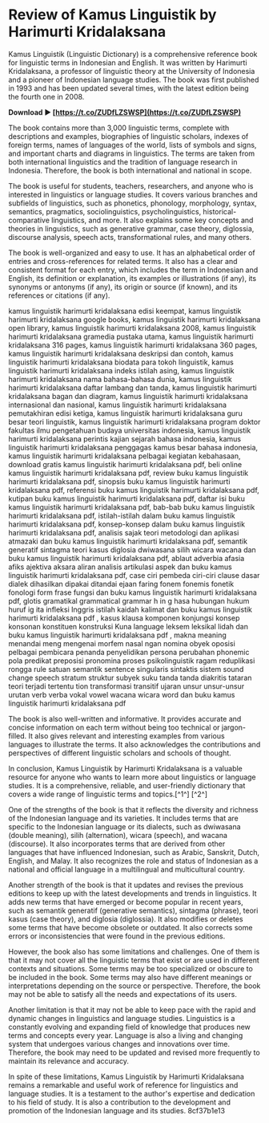 # Review of Kamus Linguistik by Harimurti Kridalaksana
 
Kamus Linguistik (Linguistic Dictionary) is a comprehensive reference book for linguistic terms in Indonesian and English. It was written by Harimurti Kridalaksana, a professor of linguistic theory at the University of Indonesia and a pioneer of Indonesian language studies. The book was first published in 1993 and has been updated several times, with the latest edition being the fourth one in 2008.
 
**Download ► [https://t.co/ZUDfLZSWSP](https://t.co/ZUDfLZSWSP)**


 
The book contains more than 3,000 linguistic terms, complete with descriptions and examples, biographies of linguistic scholars, indexes of foreign terms, names of languages of the world, lists of symbols and signs, and important charts and diagrams in linguistics. The terms are taken from both international linguistics and the tradition of language research in Indonesia. Therefore, the book is both international and national in scope.
 
The book is useful for students, teachers, researchers, and anyone who is interested in linguistics or language studies. It covers various branches and subfields of linguistics, such as phonetics, phonology, morphology, syntax, semantics, pragmatics, sociolinguistics, psycholinguistics, historical-comparative linguistics, and more. It also explains some key concepts and theories in linguistics, such as generative grammar, case theory, diglossia, discourse analysis, speech acts, transformational rules, and many others.
 
The book is well-organized and easy to use. It has an alphabetical order of entries and cross-references for related terms. It also has a clear and consistent format for each entry, which includes the term in Indonesian and English, its definition or explanation, its examples or illustrations (if any), its synonyms or antonyms (if any), its origin or source (if known), and its references or citations (if any).
 
kamus linguistik harimurti kridalaksana edisi keempat,  kamus linguistik harimurti kridalaksana google books,  kamus linguistik harimurti kridalaksana open library,  kamus linguistik harimurti kridalaksana 2008,  kamus linguistik harimurti kridalaksana gramedia pustaka utama,  kamus linguistik harimurti kridalaksana 316 pages,  kamus linguistik harimurti kridalaksana 360 pages,  kamus linguistik harimurti kridalaksana deskripsi dan contoh,  kamus linguistik harimurti kridalaksana biodata para tokoh linguistik,  kamus linguistik harimurti kridalaksana indeks istilah asing,  kamus linguistik harimurti kridalaksana nama bahasa-bahasa dunia,  kamus linguistik harimurti kridalaksana daftar lambang dan tanda,  kamus linguistik harimurti kridalaksana bagan dan diagram,  kamus linguistik harimurti kridalaksana internasional dan nasional,  kamus linguistik harimurti kridalaksana pemutakhiran edisi ketiga,  kamus linguistik harimurti kridalaksana guru besar teori linguistik,  kamus linguistik harimurti kridalaksana program doktor fakultas ilmu pengetahuan budaya universitas indonesia,  kamus linguistik harimurti kridalaksana perintis kajian sejarah bahasa indonesia,  kamus linguistik harimurti kridalaksana penggagas kamus besar bahasa indonesia,  kamus linguistik harimurti kridalaksana pelbagai kegiatan kebahasaan,  download gratis kamus linguistik harimurti kridalaksana pdf,  beli online kamus linguistik harimurti kridalaksana pdf,  review buku kamus linguistik harimurti kridalaksana pdf,  sinopsis buku kamus linguistik harimurti kridalaksana pdf,  referensi buku kamus linguistik harimurti kridalaksana pdf,  kutipan buku kamus linguistik harimurti kridalaksana pdf,  daftar isi buku kamus linguistik harimurti kridalaksana pdf,  bab-bab buku kamus linguistik harimurti kridalaksana pdf,  istilah-istilah dalam buku kamus linguistik harimurti kridalaksana pdf,  konsep-konsep dalam buku kamus linguistik harimurti kridalaksana pdf,  analisis sajak teori metodologi dan aplikasi atmazaki dan buku kamus linguistik harimurti kridalaksana pdf,  semantik generatif sintagma teori kasus diglosia dwiwasana silih wicara wacana dan buku kamus linguistik harimurti kridalaksana pdf,  ablaut adverbia afasia afiks ajektiva aksara aliran analisis artikulasi aspek dan buku kamus linguistik harimurti kridalaksana pdf,  case ciri pembeda ciri-ciri clause dasar dialek dihasilkan dipakai ditandai ejaan faring fonem fonemis fonetik fonologi form frase fungsi dan buku kamus linguistik harimurti kridalaksana pdf,  glotis gramatikal grammatical grammar h in g hasa hubungan hukum huruf ig ita infleksi Inggris istilah kaidah kalimat dan buku kamus linguistik harimurti kridalaksana pdf ,  kasus klausa komponen konjungsi konsep konsonan konstituen konstruksi Kuna language leksem leksikal lidah dan buku kamus linguistik harimurti kridalaksana pdf ,  makna meaning menandai meng mengenai morfem nasal ngan nomina obyek oposisi pelbagai pembicara penanda penyelidikan persona perubahan phonemic pola predikat preposisi pronomina proses psikolinguistik ragam reduplikasi rongga rule satuan semantik sentence singularis sintaktis sistem sound change speech stratum struktur subyek suku tanda tanda diakritis tataran teori terjadi tertentu tion transformasi transitif ujaran unsur unsur-unsur urutan verb verba vokal vowel wacana wicara word dan buku kamus linguistik harimurti kridalaksana pdf
 
The book is also well-written and informative. It provides accurate and concise information on each term without being too technical or jargon-filled. It also gives relevant and interesting examples from various languages to illustrate the terms. It also acknowledges the contributions and perspectives of different linguistic scholars and schools of thought.
 
In conclusion, Kamus Linguistik by Harimurti Kridalaksana is a valuable resource for anyone who wants to learn more about linguistics or language studies. It is a comprehensive, reliable, and user-friendly dictionary that covers a wide range of linguistic terms and topics.[^1^] [^2^]
  
One of the strengths of the book is that it reflects the diversity and richness of the Indonesian language and its varieties. It includes terms that are specific to the Indonesian language or its dialects, such as dwiwasana (double meaning), silih (alternation), wicara (speech), and wacana (discourse). It also incorporates terms that are derived from other languages that have influenced Indonesian, such as Arabic, Sanskrit, Dutch, English, and Malay. It also recognizes the role and status of Indonesian as a national and official language in a multilingual and multicultural country.
 
Another strength of the book is that it updates and revises the previous editions to keep up with the latest developments and trends in linguistics. It adds new terms that have emerged or become popular in recent years, such as semantik generatif (generative semantics), sintagma (phrase), teori kasus (case theory), and diglosia (diglossia). It also modifies or deletes some terms that have become obsolete or outdated. It also corrects some errors or inconsistencies that were found in the previous editions.
 
However, the book also has some limitations and challenges. One of them is that it may not cover all the linguistic terms that exist or are used in different contexts and situations. Some terms may be too specialized or obscure to be included in the book. Some terms may also have different meanings or interpretations depending on the source or perspective. Therefore, the book may not be able to satisfy all the needs and expectations of its users.
 
Another limitation is that it may not be able to keep pace with the rapid and dynamic changes in linguistics and language studies. Linguistics is a constantly evolving and expanding field of knowledge that produces new terms and concepts every year. Language is also a living and changing system that undergoes various changes and innovations over time. Therefore, the book may need to be updated and revised more frequently to maintain its relevance and accuracy.
 
In spite of these limitations, Kamus Linguistik by Harimurti Kridalaksana remains a remarkable and useful work of reference for linguistics and language studies. It is a testament to the author's expertise and dedication to his field of study. It is also a contribution to the development and promotion of the Indonesian language and its studies.
 8cf37b1e13
 
